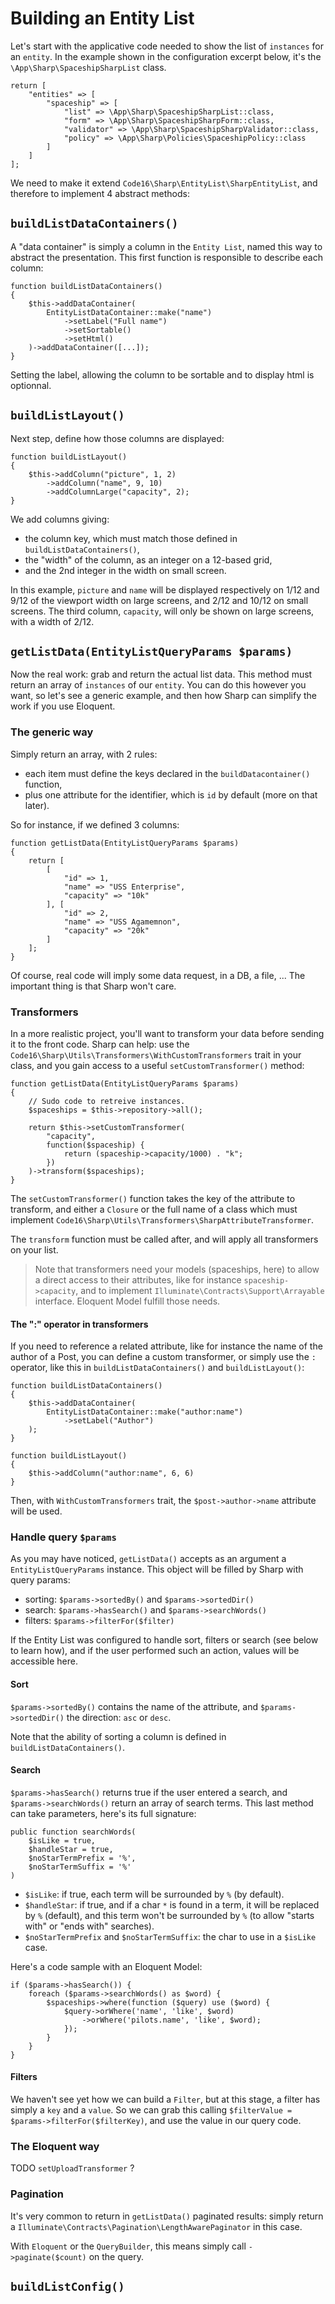 # Building an Entity List

Let's start with the applicative code needed to show the list of `instances` for an `entity`. In the example shown in the configuration excerpt below, it's the `\App\Sharp\SpaceshipSharpList` class. 

    return [
        "entities" => [
            "spaceship" => [
                "list" => \App\Sharp\SpaceshipSharpList::class,
                "form" => \App\Sharp\SpaceshipSharpForm::class,
                "validator" => \App\Sharp\SpaceshipSharpValidator::class,
                "policy" => \App\Sharp\Policies\SpaceshipPolicy::class
            ]
        ]
    ];


We need to make it extend `Code16\Sharp\EntityList\SharpEntityList`, and therefore to implement 4 abstract methods:

## `buildListDataContainers()`

A "data container" is simply a column in the `Entity List`, named this way to abstract the presentation. This first function is responsible to describe each column:

    function buildListDataContainers()
    {
        $this->addDataContainer(
            EntityListDataContainer::make("name")
                ->setLabel("Full name")
                ->setSortable()
                ->setHtml()
        )->addDataContainer([...]);
    }

Setting the label, allowing the column to be sortable and to display html is optionnal.

## `buildListLayout()`

Next step, define how those columns are displayed:

    function buildListLayout()
    {
        $this->addColumn("picture", 1, 2)
            ->addColumn("name", 9, 10)
            ->addColumnLarge("capacity", 2);
    }

We add columns giving:

- the column key, which must match those defined in `buildListDataContainers()`,
- the "width" of the column, as an integer on a 12-based grid,
- and the 2nd integer in the width on small screen.

In this example, `picture` and `name` will be displayed respectively on 1/12 and 9/12 of the viewport width on large screens, and 2/12 and 10/12 on small screens. The third column, `capacity`, will only be shown on large screens, with a width of 2/12.

## `getListData(EntityListQueryParams $params)`

Now the real work: grab and return the actual list data. This method must return an array of `instances` of our `entity`. You can do this however you want, so let's see a generic example, and then how Sharp can simplify the work if you use Eloquent.


### The generic way

Simply return an array, with 2 rules:

- each item must define the keys declared in the `buildDatacontainer()` function,
- plus one attribute for the identifier, which is `id` by default (more on that later).

So for instance, if we defined 3 columns:

    function getListData(EntityListQueryParams $params)
    {
	    return [
            [
                "id" => 1,
                "name" => "USS Enterprise",
                "capacity" => "10k"
            ], [
                "id" => 2,
                "name" => "USS Agamemnon",
                "capacity" => "20k"			
            ]
        ];
    }

Of course, real code will imply some data request, in a DB, a file, ... The important thing is that Sharp won't care.


### Transformers

In a more realistic project, you'll want to transform your data before sending it to the front code. Sharp can help: use the  `Code16\Sharp\Utils\Transformers\WithCustomTransformers` trait in your class, and you gain access to a useful `setCustomTransformer()` method:

    function getListData(EntityListQueryParams $params)
    {
        // Sudo code to retreive instances.
        $spaceships = $this->repository->all();
        
        return $this->setCustomTransformer(
            "capacity", 
            function($spaceship) {
                return (spaceship->capacity/1000) . "k";
            })
        )->transform($spaceships);
    }

The `setCustomTransformer()` function takes the key of the attribute to transform, and either a `Closure` or the full name of a class which must implement `Code16\Sharp\Utils\Transformers\SharpAttributeTransformer`.

The `transform` function must be called after, and will apply all transformers on your list.

> Note that transformers need your models (spaceships, here) to allow a direct access to their attributes, like for instance `spaceship->capacity`, and to implement `Illuminate\Contracts\Support\Arrayable` interface. Eloquent Model fulfill those needs.


#### The ":" operator in transformers

If you need to reference a related attribute, like for instance the name of the author of a Post, you can define a custom transformer, or simply use the `:` operator, like this in `buildListDataContainers()` and `buildListLayout()`:

    function buildListDataContainers()
    {
        $this->addDataContainer(
            EntityListDataContainer::make("author:name")
                ->setLabel("Author")
        );
    }
    
    function buildListLayout()
    {
        $this->addColumn("author:name", 6, 6)
    }

Then, with `WithCustomTransformers` trait, the `$post->author->name` attribute will be used.


### Handle query `$params`

As you may have noticed, `getListData()` accepts as an argument a `EntityListQueryParams` instance. This object will be filled by Sharp with query params:

- sorting: `$params->sortedBy()` and `$params->sortedDir()`
- search: `$params->hasSearch()` and `$params->searchWords()`
- filters: `$params->filterFor($filter)`

If the Entity List was configured to handle sort, filters or search (see below to learn how), and if the user performed such an action, values will be accessible here.

#### Sort

`$params->sortedBy()` contains the name of the attribute, and `$params->sortedDir()` the direction: `asc` or `desc`.

Note that the ability of sorting a column is defined in `buildListDataContainers()`.

#### Search

`$params->hasSearch()` returns true if the user entered a search, and `$params->searchWords()` return an array of search terms. This last method can take parameters, here's its full signature:

    public function searchWords(
        $isLike = true,
        $handleStar = true,
        $noStarTermPrefix = '%',
        $noStarTermSuffix = '%'
    )

- `$isLike`: if true, each term will be surrounded by `%` (by default).
- `$handleStar`: if true, and if a char `*` is found in a term, it will be replaced by `%` (default), and this term won't be surrounded by `%` (to allow "starts with" or "ends with" searches).
- `$noStarTermPrefix` and `$noStarTermSuffix`: the char to use in a `$isLike` case.

Here's a code sample with an Eloquent Model:

    if ($params->hasSearch()) {
        foreach ($params->searchWords() as $word) {
            $spaceships->where(function ($query) use ($word) {
                $query->orWhere('name', 'like', $word)
                    ->orWhere('pilots.name', 'like', $word);
                });
            }
        }
    }

#### Filters

We haven't see yet how we can build a `Filter`, but at this stage, a filter has simply a `key` and a `value`. So we can grab this calling `$filterValue = $params->filterFor($filterKey)`, and use the value in our query code.


### The Eloquent way

TODO `setUploadTransformer` ?


### Pagination

It's very common to return in `getListData()` paginated results:  simply return a `Illuminate\Contracts\Pagination\LengthAwarePaginator` in this case.

With `Eloquent` or the `QueryBuilder`, this means simply call `->paginate($count)` on the query.



## `buildListConfig()`


